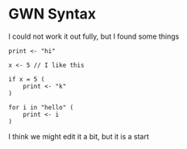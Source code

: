 # GWN Syntax

I could not work it out fully, but I found some things

```
print <- "hi" 

x <- 5 // I like this

if x = 5 (
    print <- "k"
)

for i in "hello" (
    print <- i
)

```

I think we might edit it a bit, but it is a start
